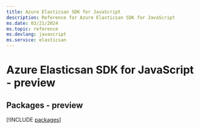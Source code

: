 ```yaml
---
title: Azure Elasticsan SDK for JavaScript
description: Reference for Azure Elasticsan SDK for JavaScript
ms.date: 03/21/2024
ms.topic: reference
ms.devlang: javascript
ms.service: elasticsan
---
```

# Azure Elasticsan SDK for JavaScript - preview
## Packages - preview
[!INCLUDE [packages](elasticsan-index.md)]